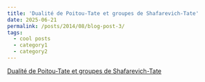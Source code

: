 ```yaml
---
title: 'Dualité de Poitou-Tate et groupes de Shafarevich-Tate'
date: 2025-06-21
permalink: /posts/2014/08/blog-post-3/
tags:
  - cool posts
  - category1
  - category2
---
```


[Dualité de Poitou-Tate et groupes de Shafarevich-Tate](/files/Groupe_de_S_Tpdf)
